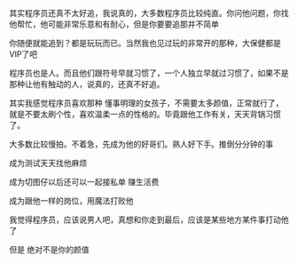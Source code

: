 其实程序员还真不太好追，我说真的，大多数程序员比较纯直。你问他问题，你找他帮忙，他可能非常乐意和有耐心，但是你要要追那并不简单

你随便就能追到？都是玩玩而已。当然我也见过玩的非常开的那种，大保健都是VIP了吧

程序员也是人。而且他们跟符号早就习惯了，一个人独立早就过习惯了，如果不是那种让他有触动的人，说真的，还真不好追。

其实我感觉程序员喜欢那种 懂事明理的女孩子，不需要太多颜值，正常就行了，就是不要太刷个性，喜欢温柔一点的性格的。毕竟跟他工作有关，天天背锅习惯了。

大多数比较慢拍。不着急，先成为他的好哥们。熟人好下手。推倒分分钟的事

成为测试天天找他麻烦

成为切图仔以后还可以一起接私单 赚生活费

成为跟他一样的岗位，用魔法打败他

我觉得程序员，应该说男人吧，真想和你走到最后，应该是某些地方某件事打动他了

但是 绝对不是你的颜值

